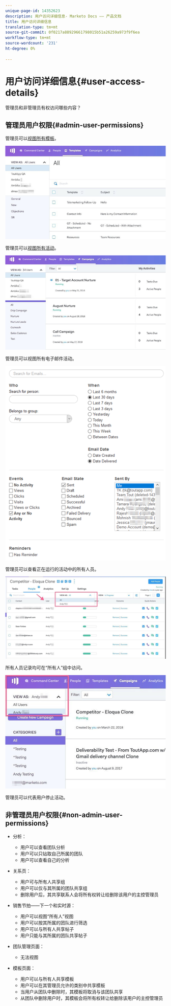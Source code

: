 ```yaml
---
unique-page-id: 14352623
description: 用户访问详细信息- Marketo Docs —— 产品文档
title: 用户访问详细信息
translation-type: tm+mt
source-git-commit: 0f0217a88929661798015b51a26259a973f9f6ea
workflow-type: tm+mt
source-wordcount: '231'
ht-degree: 0%

---
```



# 用户访问详细信息{#user-access-details}

管理员和非管理员有权访问哪些内容？

## 管理员用户权限{#admin-user-permissions}

管理员可以[视图所有模板](/help/marketo/product-docs/marketo-sales-connect/templates/view-template-list-as-a-another-user.md)。

![](assets/templates.jpg)

管理员可以[视图所有活动](/help/marketo/product-docs/marketo-sales-connect/campaigns/view-campaigns-list-as-another-user.md)。

![](assets/campaigns.jpg)

管理员可以视图所有电子邮件活动。

![](assets/email-activity.png)

管理员可以查看正在运行的活动中的所有人员。

![](assets/running.jpg)

所有人员记录均可在“所有人”组中访问。

![](assets/viewed.jpg)

管理员可以代表用户停止活动。

## 非管理员用户权限{#non-admin-user-permissions}

* 分析：

   * 用户可以查看团队分析
   * 用户可以只钻取自己所属的团队
   * 用户可以查看自己的分析

* 关系页：

   * 用户可与所有人共享组
   * 用户可以仅与其所属的团队共享组
   * 删除用户后，其共享联系人会将所有权转让给删除该用户的主控管理员

* 销售节拍——下一个和实时源：

   * 用户可以视图“所有人”视图
   * 用户可以按其所属的团队进行筛选
   * 用户可以与所有人共享帖子
   * 用户只能与其所属的团队共享帖子

* 团队管理页面：

   * 无法视图

* 模板页面：

   * 用户可以与所有人共享模板
   * 用户可以在其管理员允许的类别中共享模板
   * 当用户从团队中删除时，其模板将取消与该团队共享
   * 从团队中删除用户时，其模板会将所有权转让给删除该用户的主控管理员
